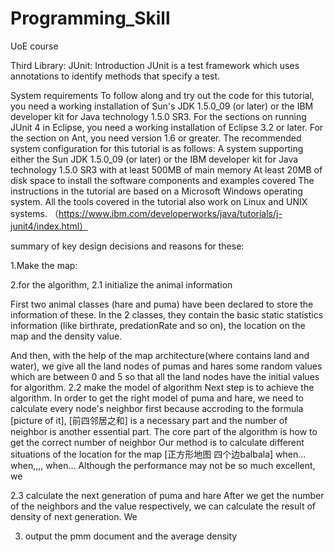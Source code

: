 # Programming_Skill
UoE course




Third Library:
JUnit:
Introduction
JUnit is a test framework which uses annotations to identify methods that specify a test.


System requirements
To follow along and try out the code for this tutorial, you need a working installation of Sun's JDK 1.5.0_09 (or later) or the IBM developer kit for Java technology 1.5.0 SR3. For the sections on running JUnit 4 in Eclipse, you need a working installation of Eclipse 3.2 or later. For the section on Ant, you need version 1.6 or greater.
The recommended system configuration for this tutorial is as follows:
A system supporting either the Sun JDK 1.5.0_09 (or later) or the IBM developer kit for Java technology 1.5.0 SR3 with at least 500MB of main memory
At least 20MB of disk space to install the software components and examples covered
The instructions in the tutorial are based on a Microsoft Windows operating system. All the tools covered in the tutorial also work on Linux and UNIX systems.
（https://www.ibm.com/developerworks/java/tutorials/j-junit4/index.html）




summary of key design decisions and reasons for these:

1.Make the map:



2.for the algorithm, 
2.1 initialize the animal information 

First two animal classes (hare and puma) have been declared to store the information of these.
In the 2 classes, they contain the basic static statistics information (like birthrate, predationRate and so on), the location on the map and the density value.

And then, with the help of the map architecture(where contains land and water), we give all the land nodes of pumas and hares some random values which are between 0 and 5 so that all the land nodes have the initial values for algorithm.
2.2 make the model of algorithm
Next step is to achieve the algorithm. In order to get the right model of puma and hare, we need to calculate every node's neighbor first because accroding to the formula [picture of it], [前四邻居之和] is a necessary part and the number of neighbor is another essential part. 
The core part of the algorithm is how to get the correct number of neighbor
Our method is to calculate different situations of the location for the map
[正方形地图 四个边balbala]
when...
when,,,,
when...
Although the performance may not be so much excellent, we 

2.3 calculate the next generation of puma and hare
After we get the number of the neighbors and the value respectively, we can calculate the result of density of next generation.
We 


3. output the pmm document and the average density
